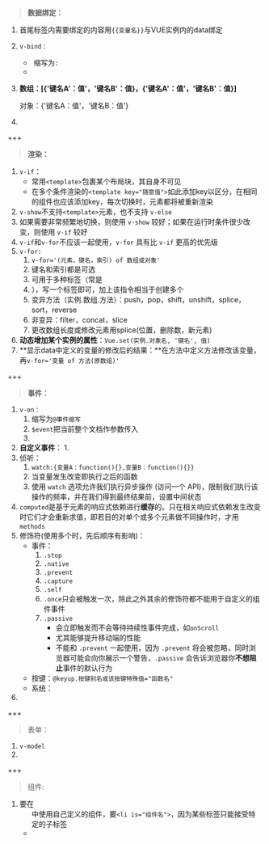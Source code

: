 > **数据绑定：**

1. 首尾标签内需要绑定的内容用`{{变量名}}`与VUE实例内的data绑定

3. `v-bind：`
   
   - ​    缩写为`:`
   - 
   
3. **数组：[{'键名A'：值'，'键名B'：值}，{'键名A'：值'，'键名B'：值}]**

   对象：{'键名A：值'，'键名B：值'}

4. 

+++

> **渲染：**

1. `v-if`：
   - 常用`<template>`包裹某个布局块，其自身不可见
   - 在多个条件渲染的`<template key="随意值">`如此添加key以区分，在相同的组件也应该添加key，每次切换时，元素都将被重新渲染
2. `v-show`不支持`<template>`元素，也不支持 `v-else`
3. 如果需要非常频繁地切换，则使用 `v-show` 较好；如果在运行时条件很少改变，则使用 `v-if` 较好
4. `v-if`和`v-for`不应该一起使用，`v-for` 具有比 `v-if` 更高的优先级
5. `v-for:`
   1.  `v-for='(元素，键名，索引) of 数组或对象'`
   2. 键名和索引都是可选
   3. 可用于多种标签（常是<li>），写一个标签即可，加上该指令相当于创建多个
   4. 变异方法（实例.数组.方法）：push，pop，shift，unshift，splice，sort，reverse
   5. 非变异：filter，concat，slice
   6. 更改数组长度或修改元素用splice(位置，删除数，新元素)
6. **动态增加某个实例的属性**：`Vue.set(实例.对象名, '键名', 值)`
7. **显示data中定义的变量的修改后的结果：**在方法中定义方法修改该变量，再`v-for='变量 of 方法(原数组)'`

+++

> **事件：**

1. `v-on：`
   1. 缩写为`@事件缩写`
   2. `$event`把当前整个文档作参数传入
   3. 
2. **自定义事件**：
   1. 
3. 侦听：
   1.  `watch:{变量A：function(){},变量B：function(){}}`
   2. 当变量发生改变即执行之后的函数
   3. 使用 `watch` 选项允许我们执行异步操作 (访问一个 API)，限制我们执行该操作的频率，并在我们得到最终结果前，设置中间状态
4. `computed`是基于元素的响应式依赖进行**缓存**的。只在相关响应式依赖发生改变时它们才会重新求值，即若目的对单个或多个元素做不同操作时，才用`methods`
5. 修饰符(使用多个时，先后顺序有影响)：
   - 事件：
     1.  `.stop`
     2. `.native`
     3. `.prevent`
     4. `.capture`
     5. `.self`
     6. `.once`只会被触发一次，除此之外其余的修饰符都不能用于自定义的组件事件
     7. `.passive`
        -  会立即触发而不会等待持续性事件完成，如`onScroll`
        - 尤其能够提升移动端的性能
        - 不能和 `.prevent` 一起使用，因为 `.prevent` 将会被忽略，同时浏览器可能会向你展示一个警告，`.passive` 会告诉浏览器你**不想阻止**事件的默认行为
   - 按键：`@keyup.按键别名或该按键特殊值="函数名"`
   - 系统：
6. 

+++

> 表单：

1. `v-model`
2. ​               

+++

> 组件:

1. 要在<ul>中使用自己定义的组件，要`<li is="组件名">`，因为某些标签只能接受特定的子标签
2. 

